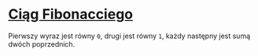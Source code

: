 # [Ciąg Fibonacciego](https://pl.wikipedia.org/wiki/Ci%C4%85g_Fibonacciego)

Pierwszy wyraz jest równy `0`, drugi jest równy `1`, każdy następny jest sumą dwóch poprzednich.
